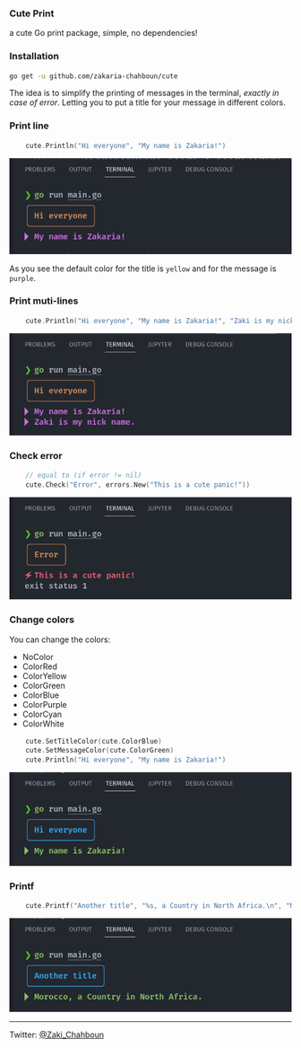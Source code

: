 ### Cute Print

a cute Go print package, simple, no dependencies!

### Installation
```zsh
go get -u github.com/zakaria-chahboun/cute
```
The idea is to simplify the printing of messages in the terminal, *exactly in case of error*. Letting you to put a title for your message in different colors.

### Print line
```go
	cute.Println("Hi everyone", "My name is Zakaria!")
```
![print line](./screenshots/01.png)

As you see the default color for the title is `yellow` and for the message is `purple`.

### Print muti-lines
```go
	cute.Println("Hi everyone", "My name is Zakaria!", "Zaki is my nick name.")
```
![print line](./screenshots/02.png)

### Check error
```go
    // equal to (if error != nil)
	cute.Check("Error", errors.New("This is a cute panic!"))
```
![print line](./screenshots/03.png)

### Change colors
You can change the colors:
* NoColor
* ColorRed 
* ColorYellow
* ColorGreen 
* ColorBlue  
* ColorPurple
* ColorCyan   
* ColorWhite 

```go
	cute.SetTitleColor(cute.ColorBlue)
	cute.SetMessageColor(cute.ColorGreen)
	cute.Println("Hi everyone", "My name is Zakaria!")
```
![print line](./screenshots/04.png)

### Printf
```go
	cute.Printf("Another title", "%s, a Country in North Africa.\n", "Morocco")
```
![print line](./screenshots/05.png)

-------
Twitter: [@Zaki_Chahboun](https://twitter.com/zaki_chahboun)
	
